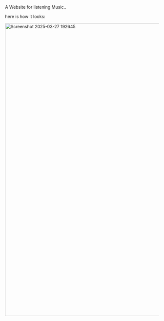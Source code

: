 A Website for listening Music..

here is how it looks:

<img width="960" alt="Screenshot 2025-03-27 192645" src="https://github.com/user-attachments/assets/4d761076-74ac-479a-b3a3-0ca862f81fb8" />
